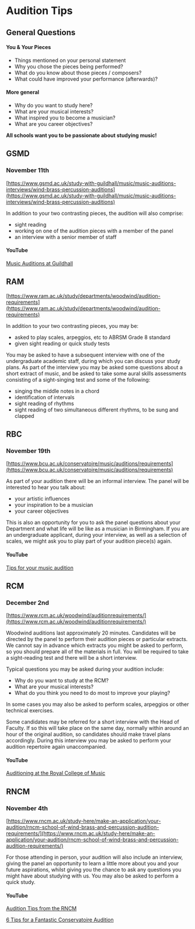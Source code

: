 # Audition Tips

## General Questions

#### You & Your Pieces

+ Things mentioned on your personal statement
+ Why you chose the pieces being performed?
+ What do you know about those pieces / composers?
+ What could have improved your performance (afterwards)?

#### More general

+ Why do you want to study here?
+ What are your musical interests?
+ What inspired you to become a musician?
+ What are you career objectives?

**All schools want you to be passionate about studying music!**

## GSMD
### November 11th

[https://www.gsmd.ac.uk/study-with-guildhall/music/music-auditions-interviews/wind-brass-percussion-auditions](https://www.gsmd.ac.uk/study-with-guildhall/music/music-auditions-interviews/wind-brass-percussion-auditions)

In addition to your two contrasting pieces, the audition will also comprise:

+ sight reading
+ working on one of the audition pieces with a member of the panel
+ an interview with a senior member of staff

#### YouTube

[Music Auditions at Guildhall](https://www.youtube.com/watch?v=NgMoaBfrfag)

## RAM

[https://www.ram.ac.uk/study/departments/woodwind/audition-requirements](https://www.ram.ac.uk/study/departments/woodwind/audition-requirements)

In addition to your two contrasting pieces, you may be:

+ asked to play scales, arpeggios, etc to ABRSM Grade 8 standard
+ given sight reading or quick study tests

You may be asked to have a subsequent interview with one of the undergraduate academic staff, during which you can discuss your study plans. As part of the interview you may be asked some questions about a short extract of music, and be asked to take some aural skills assessments consisting of a sight-singing test and some of the following:

+ singing the middle notes in a chord
+ identification of intervals
+ sight reading of rhythms
+ sight reading of two simultaneous different rhythms, to be sung and clapped

## RBC
### November 19th

[https://www.bcu.ac.uk/conservatoire/music/auditions/requirements](https://www.bcu.ac.uk/conservatoire/music/auditions/requirements)

As part of your audition there will be an informal interview. The panel will be interested to hear you talk about:

+ your artistic influences
+ your inspiration to be a musician
+ your career objectives

This is also an opportunity for you to ask the panel questions about your Department and what life will be like as a musician in Birmingham. If you are an undergraduate applicant, during your interview, as well as a selection of scales, we might ask you to play part of your audition piece(s) again.

#### YouTube

[Tips for your music audition](https://www.youtube.com/watch?v=BkLyuC7eMXs)

## RCM
### December 2nd

[https://www.rcm.ac.uk/woodwind/auditionrequirements/](https://www.rcm.ac.uk/woodwind/auditionrequirements/)

Woodwind auditions last approximately 20 minutes. Candidates will be directed by the panel to perform their audition pieces or particular extracts. We cannot say in advance which extracts you might be asked to perform, so you should prepare all of the materials in full. You will be required to take a sight-reading test and there will be a short interview.

Typical questions you may be asked during your audition include:

+ Why do you want to study at the RCM?
+ What are your musical interests?
+ What do you think you need to do most to improve your playing?

In some cases you may also be asked to perform scales, arpeggios or other technical exercises.

Some candidates may be referred for a short interview with the Head of Faculty.  If so this will take place on the same day, normally within around an hour of the original audition, so candidates should make travel plans accordingly.  During this interview you may be asked to perform your audition repertoire again unaccompanied.

#### YouTube

[Auditioning at the Royal College of Music](https://www.youtube.com/watch?v=7lXxZOMAP-0)

## RNCM
### November 4th

[https://www.rncm.ac.uk/study-here/make-an-application/your-audition/rncm-school-of-wind-brass-and-percussion-audition-requirements/](https://www.rncm.ac.uk/study-here/make-an-application/your-audition/rncm-school-of-wind-brass-and-percussion-audition-requirements/)

For those attending in person, your audition will also include an interview, giving the panel an opportunity to learn a little more about you and your future aspirations, whilst giving you the chance to ask any questions you might have about studying with us. You may also be asked to perform a quick study.

#### YouTube

[Audition Tips from the RNCM](https://www.youtube.com/watch?v=aT-SnEpokmA)

[6 Tips for a Fantastic Conservatoire Audition](https://www.youtube.com/watch?v=eWD5EC2iFoA)